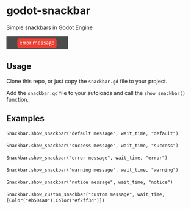 # godot-snackbar
Simple snackbars in Godot Engine

![screenshot](screenshot1.png)

## Usage
Clone this repo, or just copy the `snackbar.gd` file to your project.

Add the `snackbar.gd` file to your autoloads and call the `show_snackbar()` function.

## Examples
```gdscript
Snackbar.show_snackbar("default message", wait_time, "default")

Snackbar.show_snackbar("success message", wait_time, "success")
	
Snackbar.show_snackbar("error message", wait_time, "error")
	
Snackbar.show_snackbar("warning message", wait_time, "warning")
	
Snackbar.show_snackbar("notice message", wait_time, "notice")
	
Snackbar.show_custom_snackbar("custom message", wait_time, [Color("#b504a0"),Color("#f2ff3d")])
```
